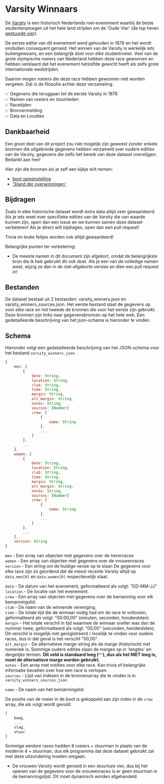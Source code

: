 # Varsity Winnaars

De [Varsity](https://knsrb.nl/varsity/) is een historisch Nederlands roei-evenement waarbij de beste studentenploegen uit het hele land strijden om de 'Oude Vier' (de top heren [gestuurde vier](https://nl.wikipedia.org/wiki/Gestuurde_vier)).

De eerste editie van dit evenement werd gehouden in 1878 en het wordt sindsdien consequent geroeid. Het winnen van de Varsity is werkelijk iets buitengewoons, en een belangrijk doel voor elke studentroeier. Veel van de grote olympische roeiers van Nederland hebben deze race gewonnen en hebben verklaard dat het evenement hetzelfde gewicht heeft als zelfs grote internationale wedstrijden.

Daarom mogen roeiers die deze race hebben gewonnen niet worden vergeten. Dat is de filosofie achter deze verzameling.

:white_check_mark: Gegevens die teruggaan tot de eerste Varsity in 1878
<br>
:white_check_mark: Namen van roeiers en stuurlieden
<br>
:white_check_mark: Racetijden
<br>
:white_check_mark: Bronvermelding
<br>
:white_check_mark: Data en Locaties

## Dankbaarheid

Een groot deel van dit project zou niet mogelijk zijn geweest zonder enkele bronnen die uitgebreide gegevens hebben verzameld over oudere edities van de Varsity, gegevens die zelfs het bereik van deze dataset overstijgen. Bedankt aan hen!

Hier zijn die bronnen als je zelf een kijkje wilt nemen:
- [boot samenstelling](https://web.archive.org/web/20030918025009/http://www.mijnlieff.nl/sport/roeien/varsity/varsity%20matrix.pdf)
- ['Stand der overwinningen'](https://web.archive.org/web/20080412011202/http://www.knsrb.nl/index.php?id=189%2C0%2C0%2C1%2C0%2C0)

## Bijdragen

Zoals in elke historische dataset wordt extra data altijd zeer gewaardeerd. Als je iets weet over specifieke edities van de Varsity die van waarde kunnen zijn, open dan een issue en we kunnen samen deze dataset verbeteren! Als je direct wilt bijdragen, open dan een pull request!

Trivia en leuke feitjes worden ook altijd gewaardeerd!

Belangrijke punten ter verbetering:

* De meeste namen in dit document zijn afgekort, omdat de belangrijkste bron die ik heb gebruikt dit ook doet. Als je een van de volledige namen weet, wijzig ze dan in de niet-afgekorte versies en dien een pull request in!

## Bestanden

De dataset bestaat uit 2 bestanden: varsity_winners.json en varsity_winners_sources.json. Het eerste bestand slaat de gegevens op voor elke race en het tweede de bronnen die voor het eerste zijn gebruikt. Deze bronnen zijn links naar gegevensbronnen op het hele web. Een gedetailleerde beschrijving van het json-schema is hieronder te vinden.

## Schema

Hieronder volgt een gedetailleerde beschrijving van het JSON-schema voor het bestand `varsity_winners.json`.

```javascript
{
    men: [
        {
            date: String,
            location: String,
            club: String,
            time: String,
            margin: String,
            alt_margin: String,
            notes: String,
            sources: [Number]
            crew: [
                {
                    name: String
                },
                ...
            ]
        },
        ...
    ],
    women: [
        {
            date: String,
            location: String,
            club: String,
            time: String,
            margin: String,
            alt_margin: String,
            notes: String,
            sources: [Number]
            crew: [
                {
                    name: String
                },
                ...
            ]
        },
        ...
    ],
    version: String
}
```

`men` - Een array van objecten met gegevens over de herenraces
<br>
`women` - Een array van objecten met gegevens over de vrouwenraces
<br>
`version` - Een string om de huidige versie op te slaan
De gegevens voor elke race zijn zo geordend dat de meest recente Varsity altijd op `data.men[0]` en `data.women[0]` respectievelijk staat.

`date` - De datum van het evenement, geformatteerd als volgt: "DD-MM-JJ"
<br>
`location` - De locatie van het evenement.
<br>
`crew` - Een array van objecten met gegevens over de bemanning voor elk bemanningslid.
<br>
`club` - De naam van de winnende vereniging.
<br>
`time` - De totale tijd die de winnaar nodig had om de race te voltooien, geformatteerd als volgt: "00:00,00" (minuten, seconden, honderdsten)
<br>
`margin` - Het totale verschil in tijd waarmee de winnaar sneller was dan de nummer twee, geformatteerd als volgt: "00,00" (seconden, honderdsten).
Dit verschil is mogelijk niet geregistreerd / moeilijk te vinden voor oudere races, dus in dat geval is het verschil "00,00".
<br>
`alt_margin` - De alternatieve marge-string als de marge (historisch) niet numeriek is. Sommige oudere edities slaan de marges op in 'lengtes' en dergelijke termen. <b>Dit veld is standaard leeg (`""`), dus als het NIET leeg is, moet de alternatieve marge worden gebruikt.</b>
<br>
`notes` - Een array met notities voor elke race. Kan trivia of belangrijke informatie bevatten over hoe een race is verlopen.
<br>
`sources` - Lijst van indexen in de bronnenarray die te vinden is in `varsity_winners_sources.json`

`name` - De naam van het bemanningslid

De positie van de roeier in de boot is gekoppeld aan zijn index in de `crew` array, die als volgt wordt gevuld:
<br>
```javascript
[
    boeg,
    ...
    slag,
    stuur
]
```

Sommige eerdere races hadden 8 roeiers + stuurman in plaats van de moderne 4 + stuurman, dus elk programma dat deze dataset gebruikt zal met deze uitzondering moeten omgaan.

* De vrouwen Varsity wordt geroeid in een stuurloze vier, dus bij het openen van de gegevens voor de vrouwenraces is er geen stuurman in de bemanningslijst. Dit moet dynamisch worden afgehandeld.
